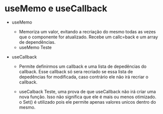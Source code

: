 # useMemo e useCallback
  
* useMemo
  - Memoriza um valor, evitando a recriação do mesmo todas as vezes que o componente for atualizado. Recebe um callc=back e um array de dependências.
  <!-- 
  const App = () => {
  const [contar, setContar] = React.useState(0);
  const valor = React.useMemo(() => {
    const localStorageItem = window.localStorage.getItem('produto');
    // só será executado uma vez
    console.log('teste');
    return localStorageItem;
  }, []);
  console.log(valor);

  return <button onClick={() => setContar(contar + 1)}>{valor}</button>;
  }; 
  -->

  - useMemo Teste
  <!-- 
  function operacaoLenta() {
  let c;
  for (let i = 0; i < 100000000; i++) {
    c = i + i / 10;
  }
  return c;
  }

  const App = () => {
  const [contar, setContar] = React.useState(0);
  const t1 = performance.now();
  const valor = React.useMemo(() => operacaoLenta(), []);
  // é mais rápido que
  // const valor = operacaoLenta();
  console.log(performance.now() - t1);

  return <button onClick={() => setContar(contar + 1)}>{valor}</button>;
  }; 
  -->

* useCallback
  - Permite definirmos um callback e uma lista de depedências do callback. Esse callback só sera recriado se essa lista de depedências for modificada, caso contrário ele não irá recriar o callback.
    <!-- 
    const App = () => {
    const [contar, setContar] = React.useState(0);

    const handleClick = React.useCallback(() => {
      setContar((contar) => contar + 1);
    }, []);

    return <button onClick={handleClick}>{contar}</button>;
    }; 
    -->

  - useCalback Teste, uma prova de que useCallback não irá criar uma nova função. Isso não significa que ele é mais ou menos otimizado. o Set() é utilizado pois ele permite apenas valores unicos dentro do mesmo.
    <!-- 
    const set1 = new Set();
    const set2 = new Set();

    const Produto = () => {
    const func1 = () => {
      console.log('Teste');
    };

    const func2 = React.useCallback(() => {
      console.log('Teste');
    }, []);

    set1.add(func1);
    set2.add(func2);

    console.log('Set1:', set1);
    console.log('Set2:', set2);
    return (
      <div>
        <p onClick={func1}>Produto 1</p>
        <p onClick={func2}>Produto 2</p>
      </div>
    );
    };

    const App = () => {
    const [contar, setContar] = React.useState(0);

    return (
      <div>
        <Produto />
        <button onClick={() => setContar(contar + 1)}>{contar}</button>
      </div>
    );
    };
    -->



